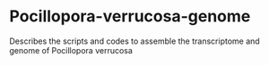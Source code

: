# Pocillopora-verrucosa-genome
Describes the scripts and codes to assemble the transcriptome and genome of Pocillopora verrucosa
